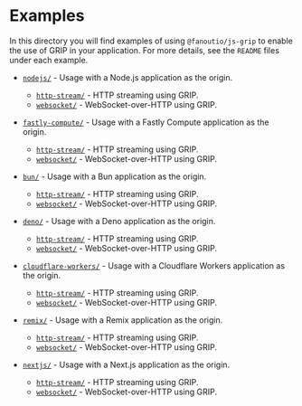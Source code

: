 # Examples

In this directory you will find examples of using `@fanoutio/js-grip` to enable the
use of GRIP in your application. For more details, see the `README` files under
each example.

* [`nodejs/`](./nodejs) - Usage with a Node.js application as the origin.
  * [`http-stream/`](./nodejs/http-stream) - HTTP streaming using GRIP.
  * [`websocket/`](./nodejs/websocket) - WebSocket-over-HTTP using GRIP.

* [`fastly-compute/`](./fastly-compute) - Usage with a Fastly Compute application as 
  the origin.
    * [`http-stream/`](./fastly-compute/http-stream) - HTTP streaming using GRIP.
    * [`websocket/`](./fastly-compute/websocket) - WebSocket-over-HTTP using GRIP.

* [`bun/`](./bun) - Usage with a Bun application as the origin.
  * [`http-stream/`](./bun/http-stream) - HTTP streaming using GRIP.
  * [`websocket/`](./bun/websocket) - WebSocket-over-HTTP using GRIP.

* [`deno/`](./deno) - Usage with a Deno application as the origin.
  * [`http-stream/`](./deno/http-stream) - HTTP streaming using GRIP.
  * [`websocket/`](./deno/websocket) - WebSocket-over-HTTP using GRIP.

* [`cloudflare-workers/`](./cloudflare-workers) - Usage with a Cloudflare Workers application as the origin.
  * [`http-stream/`](./cloudflare-workers/http-stream) - HTTP streaming using GRIP.
  * [`websocket/`](./cloudflare-workers/websocket) - WebSocket-over-HTTP using GRIP.

* [`remix/`](./remix) - Usage with a Remix application as the origin.
  * [`http-stream/`](./remix/http-stream) - HTTP streaming using GRIP.
  * [`websocket/`](./remix/websocket) - WebSocket-over-HTTP using GRIP.

* [`nextjs/`](./nextjs) - Usage with a Next.js application as the origin.
  * [`http-stream/`](./nextjs/http-stream) - HTTP streaming using GRIP.
  * [`websocket/`](./nextjs/websocket) - WebSocket-over-HTTP using GRIP.
